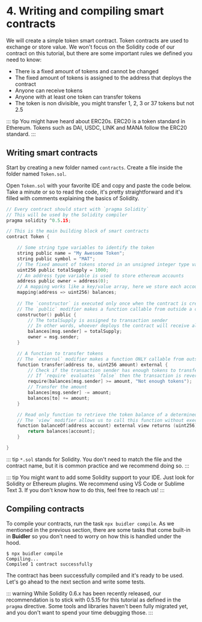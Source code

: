 # 4. Writing and compiling smart contracts

We will create a simple token smart contract. Token contracts are used to exchange or store value. We won't focus on the Solidity code of our contract on this tutorial, but there are some important rules we defined you need to know:

- There is a fixed amount of tokens and cannot be changed
- The fixed amount of tokens is assigned to the address that deploys the contract
- Anyone can receive tokens
- Anyone with at least one token can transfer tokens
- The token is non divisible, you might transfer 1, 2, 3 or 37 tokens but not 2.5

::: tip
You might have heard about ERC20s. ERC20 is a token standard in Ethereum. Tokens such as DAI, USDC, LINK and MANA follow the ERC20 standard.
:::

## Writing smart contracts

Start by creating a new folder named `contracts`. Create a file inside the folder named `Token.sol`. 

Open `Token.sol` with your favorite IDE and copy and paste the code below. Take a minute or so to read the code, it's pretty straightforward and it's filled with comments explaining the basics of Solidity.

```c
// Every contract should start with `pragma Solidity` 
// This will be used by the Solidity compiler
pragma solidity ^0.5.15;

// This is the main building block of smart contracts
contract Token {

    // Some string type variables to identify the token
    string public name = "My Awesome Token";
    string public symbol = "MAT";
    // The fixed amount of tokens stored in an unsigned integer type variable
    uint256 public totalSupply = 1000;
    // An address type variable is used to store ethereum accounts
    address public owner = address(0);
    // A mapping works like a key/value array, here we store each account balance
    mapping(address => uint256) balances;
    
    // The `constructor` is executed only once when the contract is created
    // The `public` modifier makes a function callable from outside a contract
    constructor() public {
        // The totalSupply is assigned to transaction sender
        // In other words, whoever deploys the contract will receive all the tokens
        balances[msg.sender] = totalSupply;
        owner = msg.sender;
    }

    // A function to transfer tokens
    // The `external` modifier makes a function ONLY callable from outside a contract
    function transfer(address to, uint256 amount) external {
        // Check if the transaction sender has enough tokens to transfer
        // If `require` evaluates `false` then the transaction is reverted
        require(balances[msg.sender] >= amount, "Not enough tokens");
        // Transfer the amount
        balances[msg.sender] -= amount;
        balances[to] += amount;
    }

    // Read only function to retrieve the token balance of a determined account
    // The `view` modifier allows us to call this function without executing a transaction
    function balanceOf(address account) external view returns (uint256) {
        return balances[account];
    }

}
```

::: tip
`*.sol` stands for Solidity. You don't need to match the file and the contract name, but it is common practice and we recommend doing so. 
:::

::: tip
You might want to add some Solidity support to your IDE. Just look for Solidity or Ethereum plugins. We recommend using VS Code or Sublime Text 3. If you don't know how to do this, feel free to reach us!
::: 


## Compiling contracts
To compile your contracts, run the task `npx buidler compile`. As we mentioned in the previous section, there are some tasks that come built-in in **Buidler** so you don't need to worry on how this is handled under the hood.

```
$ npx buidler compile
Compiling...
Compiled 1 contract successfully
```

The contract has been successfully compiled and it's ready to be used. Let's go ahead to the next section and write some tests.

::: warning
While Solidity 0.6.x has been recently released, our recommendation is to stick with 0.5.15 for this tutorial as defined in the `pragma` directive. Some tools and libraries haven't been fully migrated yet, and you don't want to spend your time debugging those.
:::
